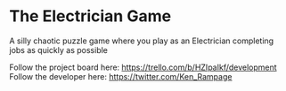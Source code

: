 # The Electrician Game
A silly chaotic puzzle game where you play as an Electrician completing jobs as quickly as possible

Follow the project board here: https://trello.com/b/HZIpaIkf/development
Follow the developer here: https://twitter.com/Ken_Rampage
